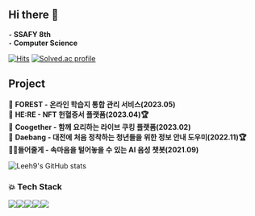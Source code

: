 


## Hi there 👋

**`-` SSAFY 8th**  
**`-` Computer Science**    

[![Hits](https://hits.seeyoufarm.com/api/count/incr/badge.svg?url=https%3A%2F%2Fgithub.com%2FLeeh9%2F&count_bg=%2379C83D&title_bg=%23555555&icon=&icon_color=%23E7E7E7&title=hits&edge_flat=false)](https://hits.seeyoufarm.com)
[![Solved.ac profile](http://mazassumnida.wtf/api/mini/generate_badge?boj=gusrnss)](https://solved.ac/gusrnss)

## Project
📗 **FOREST - 온라인 학습지 통합 관리 서비스(2023.05)**  
💖 **HE:RE - NFT 헌혈증서 플랫폼(2023.04)🏆**  
🍳 **Coogether - 함께 요리하는 라이브 쿠킹 플랫폼(2023.02)**   
🏡 **Daebang - 대전에 처음 정착하는 청년들을 위한 정보 안내 도우미(2022.11)🏆**  
🧑🏻‍ **들어줄게 - 속마음을 털어놓을 수 있는 AI 음성 챗봇(2021.09)**  

![Leeh9's GitHub stats](https://github-readme-stats.vercel.app/api?username=Leeh9&show_icons=true&theme=dracula)


### 💥 Tech Stack 
<img src="https://img.shields.io/badge/java-007396?style=for-the-badge&logo=java&logoColor=white"><img src="https://img.shields.io/badge/springboot-6DB33F?style=for-the-badge&logo=springboot&logoColor=white"><img src="https://img.shields.io/badge/javascript-F7DF1E?style=for-the-badge&logo=javascript&logoColor=black"><img src="https://img.shields.io/badge/mysql-4479A1?style=for-the-badge&logo=mysql&logoColor=white"><img src="https://img.shields.io/badge/Docker-2496ED?style=for-the-badge&logo=docker&logoColor=white">
</div>
